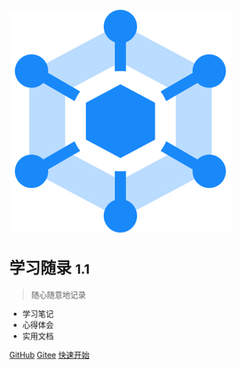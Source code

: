 ![logo](_media/logo.svg)

# 学习随录 <small>1.1</small>

> 随心随意地记录

- 学习笔记
- 心得体会
- 实用文档

[GitHub](http://knowcodesboy.gitee.io/docs)
[Gitee](http://knowcodesboy.gitee.io/docs)
[快速开始](#首页)